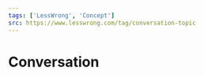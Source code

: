 ```yaml
---
tags: ['LessWrong', 'Concept']
src: https://www.lesswrong.com/tag/conversation-topic
---
```


# Conversation
